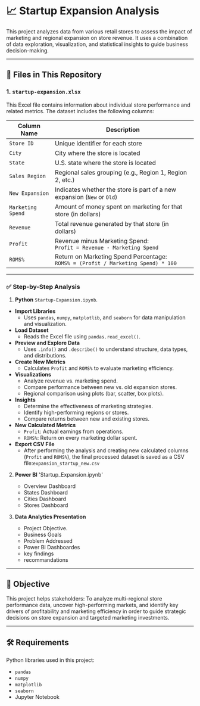 # 📈 Startup Expansion Analysis

This project analyzes data from various retail stores to assess the impact of marketing and regional expansion on store revenue. It uses a combination of data exploration, visualization, and statistical insights to guide business decision-making.

---

## 📁 Files in This Repository

### 1. `startup-expansion.xlsx`

This Excel file contains information about individual store performance and related metrics. The dataset includes the following columns:

| Column Name         | Description                                                                 |
|---------------------|-----------------------------------------------------------------------------|
| `Store ID`          | Unique identifier for each store                                            |
| `City`              | City where the store is located                                             |
| `State`             | U.S. state where the store is located                                       |
| `Sales Region`      | Regional sales grouping (e.g., Region 1, Region 2, etc.)                    |
| `New Expansion`     | Indicates whether the store is part of a new expansion (`New` or `Old`)     |
| `Marketing Spend`   | Amount of money spent on marketing for that store (in dollars)              |
| `Revenue`           | Total revenue generated by that store (in dollars)                          |
| `Profit`            | Revenue minus Marketing Spend:<br> `Profit = Revenue - Marketing Spend`     |
| `ROMS%`             | Return on Marketing Spend Percentage:<br> `ROMS% = (Profit / Marketing Spend) * 100` |

---



### ✅ Step-by-Step Analysis
1. **Python**  `Startup-Expansion.ipynb`.
 - **Import Libraries**
   - Uses `pandas`, `numpy`, `matplotlib`, and `seaborn` for data manipulation and visualization.
 - **Load Dataset**
   - Reads the Excel file using `pandas.read_excel()`.
 - **Preview and Explore Data**
   - Uses `.info()` and `.describe()` to understand structure, data types, and distributions.
 - **Create New Metrics**
   - Calculates `Profit` and `ROMS%` to evaluate marketing efficiency.
 - **Visualizations**
   - Analyze revenue vs. marketing spend.
   - Compare performance between new vs. old expansion stores.
   - Regional comparison using plots (bar, scatter, box plots).
 - **Insights**
   - Determine the effectiveness of marketing strategies.
   - Identify high-performing regions or stores.
   - Compare returns between new and existing stores.
 - **New Calculated Metrics**
   - `Profit`: Actual earnings from operations.
   - `ROMS%`: Return on every marketing dollar spent.
 - **Export CSV File**
   - After performing the analysis and creating new calculated columns (`Profit` and `ROMS%`), the final processed dataset is saved as a    CSV file:`expansion_startup_new.csv`
     
2. **Power BI**  'Startup_Expansion.ipynb'
   - Overview Dashboard
   - States Dashboard
   - Cities Dashboard
   - Stores Dashboard
  
 3. **Data Analytics Presentation**
    - Project Objective.
    - Business Goals
    - Problem Addressed
    - Power BI Dashboardes
    - key findings
    - recommandations
---

## 🎯 Objective

This project helps stakeholders:
To analyze multi-regional store performance data, uncover high-performing markets, and identify key drivers of profitability and marketing efficiency in order to guide strategic decisions on store expansion and targeted marketing investments.


---

## 🛠 Requirements

Python libraries used in this project:

- `pandas`
- `numpy`
- `matplotlib`
- `seaborn`
- Jupyter Notebook


